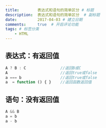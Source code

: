 ```yaml
---
title:        表达式和语句的简单区分 # 标题
description:  表达式和语句的简单区分  # 副标题
date:         2017-04-03 # 建立日期
comments:     true  # 开启评论功能
tags: # 标签分类
    - HTML
---
```



## 表达式：有返回值
```js
A ? B : C               //返回B或C
A                       //返回true或false
a === b                 //返回true或false
a  = function () { }    //返回函数返回值
```

## 语句：没有返回值
```js
A && B
a = b
a - b
```
